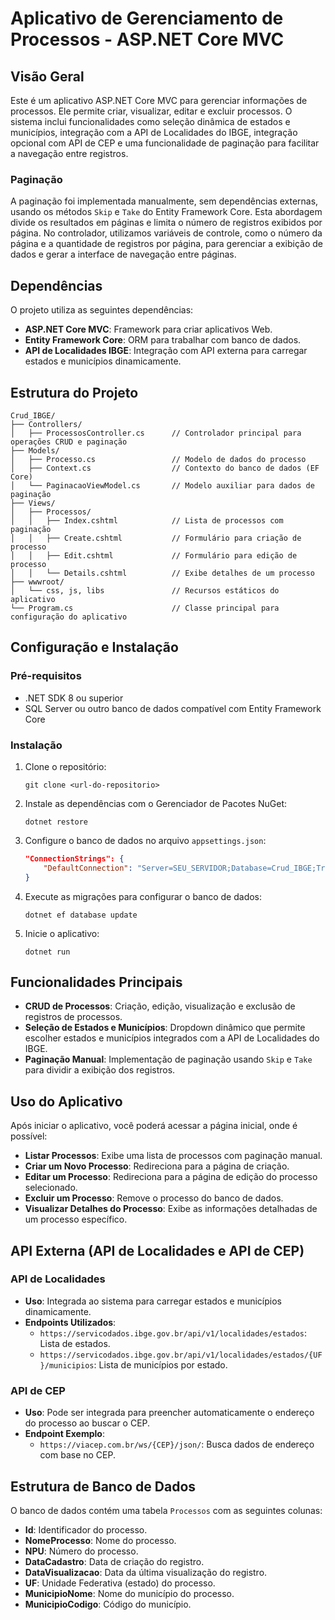 
# Aplicativo de Gerenciamento de Processos - ASP.NET Core MVC

## Visão Geral

Este é um aplicativo ASP.NET Core MVC para gerenciar informações de processos. Ele permite criar, visualizar, editar e excluir processos. O sistema inclui funcionalidades como seleção dinâmica de estados e municípios, integração com a API de Localidades do IBGE, integração opcional com API de CEP e uma funcionalidade de paginação para facilitar a navegação entre registros.

### Paginação
A paginação foi implementada manualmente, sem dependências externas, usando os métodos `Skip` e `Take` do Entity Framework Core. Esta abordagem divide os resultados em páginas e limita o número de registros exibidos por página. No controlador, utilizamos variáveis de controle, como o número da página e a quantidade de registros por página, para gerenciar a exibição de dados e gerar a interface de navegação entre páginas.

## Dependências

O projeto utiliza as seguintes dependências:

- **ASP.NET Core MVC**: Framework para criar aplicativos Web.
- **Entity Framework Core**: ORM para trabalhar com banco de dados.
- **API de Localidades IBGE**: Integração com API externa para carregar estados e municípios dinamicamente.

## Estrutura do Projeto

```plaintext
Crud_IBGE/
├── Controllers/
│   ├── ProcessosController.cs      // Controlador principal para operações CRUD e paginação
├── Models/
│   ├── Processo.cs                 // Modelo de dados do processo
│   ├── Context.cs                  // Contexto do banco de dados (EF Core)
│   └── PaginacaoViewModel.cs       // Modelo auxiliar para dados de paginação
├── Views/
│   ├── Processos/
│   │   ├── Index.cshtml            // Lista de processos com paginação
│   │   ├── Create.cshtml           // Formulário para criação de processo
│   │   ├── Edit.cshtml             // Formulário para edição de processo
│   │   └── Details.cshtml          // Exibe detalhes de um processo
├── wwwroot/
│   └── css, js, libs               // Recursos estáticos do aplicativo
└── Program.cs                      // Classe principal para configuração do aplicativo
```

## Configuração e Instalação

### Pré-requisitos
- .NET SDK 8 ou superior
- SQL Server ou outro banco de dados compatível com Entity Framework Core

### Instalação
1. Clone o repositório:
   ```shell
   git clone <url-do-repositorio>
   ```

2. Instale as dependências com o Gerenciador de Pacotes NuGet:
   ```shell
   dotnet restore
   ```

3. Configure o banco de dados no arquivo `appsettings.json`:
   ```json
   "ConnectionStrings": {
       "DefaultConnection": "Server=SEU_SERVIDOR;Database=Crud_IBGE;Trusted_Connection=True;"
   }
   ```

4. Execute as migrações para configurar o banco de dados:
   ```shell
   dotnet ef database update
   ```

5. Inicie o aplicativo:
   ```shell
   dotnet run
   ```

## Funcionalidades Principais

- **CRUD de Processos**: Criação, edição, visualização e exclusão de registros de processos.
- **Seleção de Estados e Municípios**: Dropdown dinâmico que permite escolher estados e municípios integrados com a API de Localidades do IBGE.
- **Paginação Manual**: Implementação de paginação usando `Skip` e `Take` para dividir a exibição dos registros.

## Uso do Aplicativo

Após iniciar o aplicativo, você poderá acessar a página inicial, onde é possível:

- **Listar Processos**: Exibe uma lista de processos com paginação manual.
- **Criar um Novo Processo**: Redireciona para a página de criação.
- **Editar um Processo**: Redireciona para a página de edição do processo selecionado.
- **Excluir um Processo**: Remove o processo do banco de dados.
- **Visualizar Detalhes do Processo**: Exibe as informações detalhadas de um processo específico.

## API Externa (API de Localidades e API de CEP)

### API de Localidades
- **Uso**: Integrada ao sistema para carregar estados e municípios dinamicamente.
- **Endpoints Utilizados**:
  - `https://servicodados.ibge.gov.br/api/v1/localidades/estados`: Lista de estados.
  - `https://servicodados.ibge.gov.br/api/v1/localidades/estados/{UF}/municipios`: Lista de municípios por estado.

### API de CEP
- **Uso**: Pode ser integrada para preencher automaticamente o endereço do processo ao buscar o CEP.
- **Endpoint Exemplo**:
  - `https://viacep.com.br/ws/{CEP}/json/`: Busca dados de endereço com base no CEP.

## Estrutura de Banco de Dados

O banco de dados contém uma tabela `Processos` com as seguintes colunas:

- **Id**: Identificador do processo.
- **NomeProcesso**: Nome do processo.
- **NPU**: Número do processo.
- **DataCadastro**: Data de criação do registro.
- **DataVisualizacao**: Data da última visualização do registro.
- **UF**: Unidade Federativa (estado) do processo.
- **MunicipioNome**: Nome do município do processo.
- **MunicipioCodigo**: Código do município.
